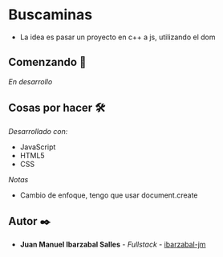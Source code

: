 # Buscaminas

* La idea es pasar un proyecto en c++ a js, utilizando el dom


## Comenzando 🚀

_En desarrollo_





## Cosas por hacer 🛠️

_Desarrollado con:_

* JavaScript
* HTML5
* CSS


_Notas_

* Cambio de enfoque, tengo que usar document.create


## Autor ✒️


* **Juan Manuel Ibarzabal Salles** - *Fullstack* - [ibarzabal-jm](https://github.com/ibarzabal-jm)




